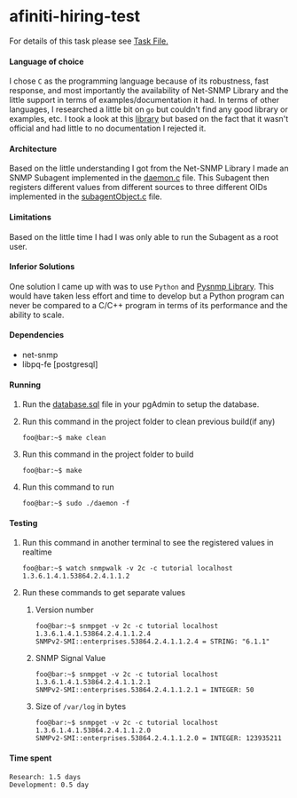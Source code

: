 # afiniti-hiring-test

For details of this task please see [Task File.](https://github.com/firzok/afiniti-hiring-test/blob/master/Afiniti%20Engineering%20Hiring%20Test%20202005.pdf)

#### Language of choice
I chose `C` as the programming language because of its robustness, fast response, and most importantly
the availability of Net-SNMP Library and the little support in terms of examples/documentation it had. In terms of other languages, I researched a little bit on `go` but couldn't find any good library or examples, etc. I took a look at this [library](https://github.com/soniah/gosnmp) but based on the fact that it wasn't official and had little to no documentation I rejected it.

#### Architecture
Based on the little understanding I got from the Net-SNMP Library I made an SNMP Subagent implemented in the [daemon.c](https://github.com/firzok/afiniti-hiring-test/blob/master/daemon.c) file. This Subagent then registers different values from different sources to three different OIDs implemented in the [subagentObject.c](https://github.com/firzok/afiniti-hiring-test/blob/master/subagentObject.c) file.

#### Limitations
Based on the little time I had I was only able to run the Subagent as a root user.

#### Inferior Solutions
One solution I came up with was to use `Python` and [Pysnmp Library](http://snmplabs.com/pysnmp/). This would have taken less effort and time to develop but a Python program can never be compared to a C/C++ program in terms of its performance and the ability to scale.

#### Dependencies
* net-snmp
* libpq-fe [postgresql]

#### Running

1. Run the [database.sql](https://github.com/firzok/afiniti-hiring-test/blob/master/database.sql) file in your pgAdmin to setup the database.

2. Run this command in the project folder to clean previous build(if any)

    ```console
    foo@bar:~$ make clean
    ```

3. Run this command in the project folder to build

    ```console
    foo@bar:~$ make
    ```

4. Run this command to run

    ```console
    foo@bar:~$ sudo ./daemon -f
    ```

#### Testing

1. Run this command in another terminal to see the registered values in realtime

    ```console
    foo@bar:~$ watch snmpwalk -v 2c -c tutorial localhost 1.3.6.1.4.1.53864.2.4.1.1.2
    ```

2. Run these commands to get separate values

      1. Version number
            ```console
            foo@bar:~$ snmpget -v 2c -c tutorial localhost 1.3.6.1.4.1.53864.2.4.1.1.2.4
            SNMPv2-SMI::enterprises.53864.2.4.1.1.2.4 = STRING: "6.1.1"
            ```
      
      2. SNMP Signal Value
            ```console
            foo@bar:~$ snmpget -v 2c -c tutorial localhost 1.3.6.1.4.1.53864.2.4.1.1.2.1
            SNMPv2-SMI::enterprises.53864.2.4.1.1.2.1 = INTEGER: 50
            ```
      
      3. Size of `/var/log` in bytes
            ```console
            foo@bar:~$ snmpget -v 2c -c tutorial localhost 1.3.6.1.4.1.53864.2.4.1.1.2.0
            SNMPv2-SMI::enterprises.53864.2.4.1.1.2.0 = INTEGER: 123935211
            ```
      

#### Time spent
    Research: 1.5 days
    Development: 0.5 day
    
